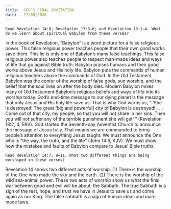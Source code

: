```yaml
---
title:  GOD’S FINAL INVITATION
date:   17/09/2020
---
```


`Read Revelation 14:8; Revelation 17:3–6; and Revelation 18:1–4. What do we learn about spiritual Babylon from these verses?`

In the book of Revelation, “Babylon” is a word picture for a false religious power. This false religious power teaches people that their own good works save them. This lie is only one of Babylon’s many false teachings. This false religious power also teaches people to respect man-made ideas and ways of life that go against Bible truth. Babylon praises humans and their good works above Jesus and His holy life. Babylon puts the commands of human religious teachers above the commands of God. In the Old Testament, Babylon was the center of the worship of false gods, sun worship, and the belief that the soul lives on after the body dies. Modern Babylon mixes many of Old Testament Babylon’s religious beliefs and ways of life into its worship today. God’s end-time message to our dying planet is the message that only Jesus and His holy life save us. That is why God warns us, “ ‘She is destroyed! The great [big and powerful] city of Babylon is destroyed! . . . Come out of that city, my people, so that you will not share in her sins. Then you will not suffer any of the terrible punishment she will get’ ” (Revelation 18:2, 4, ERV). God started the Seventh-day Adventist Church to announce the message of Jesus fully. That means we are commanded to bring people’s attention to everything Jesus taught. We must announce the One who is “the way, the truth, and the life” (John 14:6, KJV). We must show how the mistakes and faults of Babylon compare to Jesus’ Bible truths.

`Read Revelation 14:7, 9–11. What two different things are being worshiped in these verses?`

Revelation 14 shows two different acts of worship. (1) There is the worship of the One who made the sky and the earth. (2) There is the worship of the wild sea-animal power. These two acts of worship show us what the final war between good and evil will be about: the Sabbath. The true Sabbath is a sign of the rest, hope, and trust we have in Jesus to save us and come again as our King. The false sabbath is a sign of human ideas and man-made laws.
